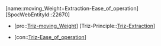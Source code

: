 ﻿---
type: TrizContradiction
aliases:
- moving_Weight+Extraction-Ease_of_operation
license: CC BY-SA 4.0
copyright: https://github.com/SpocWeb
IsDeleted: false
IsReadOnly: false
Confidential: public
tags: 
- Triz/Contradiction
---
[name::moving_Weight+Extraction-Ease_of_operation]
[SpocWebEntityId::22670]
+ [pro::[Triz-moving_Weight](tech/Triz/Parameter/Triz-moving_Weight.md)]
[Triz-Principle::[Triz-Extraction](tech/Triz/Principle/Triz-Extraction.md)]
- [con::[Triz-Ease_of_operation](tech/Triz/Parameter/Triz-Ease_of_operation.md)]

